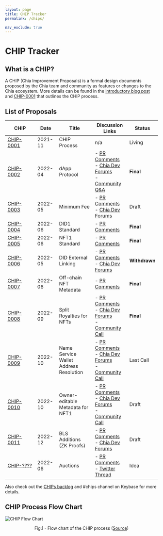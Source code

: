 ```yaml
---
layout: page
title: CHIP Tracker
permalink: /chips/

nav_exclude: true
---
```


# CHIP Tracker

## What is a CHIP?
A CHIP (Chia Improvement Proposals) is a formal design documents proposed by the Chia team and community as features or changes to the Chia ecosystem. More details can be found in the [introductory blog post](https://www.chia.net/2022/02/14/chia-improvement-proposals.en.html) and [CHIP-0001](https://github.com/Chia-Network/chips/blob/main/CHIPs/chip-0001.md) that outlines the CHIP process.

## List of Proposals

| CHIP | Date | Title | Discussion Links | Status |
| --- | --- | --- | --- | --- |
| [CHIP-0001](https://github.com/Chia-Network/chips/blob/main/CHIPs/chip-0001.md)                               | 2021-11 | CHIP Process | n/a | Living |
| [CHIP-0002](https://github.com/GobyWallet/chips/blob/chip0002/CHIPs/chip-0002.md)                             | 2022-04 | dApp Protocol | - [PR Comments](https://github.com/Chia-Network/chips/pull/9) <br /> - [Chia Dev Forums](https://developers.chia.net/t/chip-0002-dapp-protocol/574) <br /> - [Community Q&A](https://youtu.be/c9tRXRiUw_8)  | <strong>Final</strong> |
| [CHIP-0003](https://github.com/Chia-Network/chips/blob/chip-0003/CHIPs/chip-0003.md)                          | 2022-05 | Minimum Fee | - [PR Comments](https://github.com/Chia-Network/chips/pull/13) <br /> - [Chia Dev Forums](https://developers.chia.net/t/chip-0003-minimum-fee/535) | Draft |
| [CHIP-0004](https://github.com/Chia-Network/chips/blob/did1/CHIPs/chip-0004.md)                               | 2022-06 | DID1 Standard | - [PR Comments]() | <strong>Final</strong> |
| [CHIP-0005](https://github.com/Chia-Network/chips/blob/nft1/CHIPs/chip-0005.md)                               | 2022-06 | NFT1 Standard | - [PR Comments](https://github.com/Chia-Network/chips/pull/19) <br />  | <strong>Final</strong> |
| [CHIP-0006](https://github.com/Trifolio/chips/blob/main/CHIPs/chip-trifolio-did-external-linking.md)          | 2022-05 | DID External Linking | - [PR Comments](https://github.com/Chia-Network/chips/pull/12) <br /> - [Chia Dev Forums](https://developers.chia.net/t/chip-0006-did-external-identity-linking) | <strong>Withdrawn</strong> |
| [CHIP-0007](https://github.com/Chia-Network/chips/blob/metadata-schema/CHIPs/chip-will-riches-metadata.md)    | 2022-06 | Off-chain NFT Metadata | - [PR Comments](https://github.com/Chia-Network/chips/pull/26) | <strong>Final</strong> |
| [CHIP-0008](https://github.com/Chia-Network/chips/blob/main/CHIPs/chip-0008.md)                                   | 2022-09 | Split Royalties for NFTs | - [PR Comments](https://github.com/Chia-Network/chips/pull/30) <br /> - [Chia Dev Forums](https://developers.chia.net/t/chip-0008-nft-royalty-splitting/698) <br /> - [Community Call](https://drive.google.com/file/d/18NyB13Cu24VNRFOKl0umbNq1tzzLY1jj/view)| <strong>Final</strong> |
| [CHIP-0009](https://github.com/theNamesdao/chips/blob/main/CHIPs/chip-thenamesdao-name-service-wallet-address-resolution.md)          | 2022-10 | Name Service Wallet Address Resolution | - [PR Comments](https://github.com/Chia-Network/chips/pull/34) <br /> - [Chia Dev Forums](https://developers.chia.net/t/chip-0009-name-service-wallet-address-resolution/720) <br /> - [Community Call](https://www.youtube.com/watch?v=N7u3Zg_9WMs) | Last Call |
| [CHIP-0010](https://github.com/joshpainter/chips/blob/joshpainter-editable-nft-metadata/CHIPs/chip-joshpainter-editable-metadata.md)  | 2022-10 | Owner-editable Metadata for NFT1 | - [PR Comments](https://github.com/Chia-Network/chips/pull/33) <br /> - [Chia Dev Forums](https://developers.chia.net/t/chip-0010-owner-editable-metadata-format-for-nft1/723) <br /> - [Community Call](https://www.youtube.com/watch?v=vPN3FFU0acc) | Draft |
| [CHIP-0011](https://github.com/Chia-Network/chips/blob/bls_additions/CHIPs/chip-0011.md) | 2022-12 | BLS Additions (ZK Proofs) | - [PR Comments](https://github.com/Chia-Network/chips/pull/46) <br /> - [Chia Dev Forums](https://developers.chia.net/t/chip-0011-bls-additions/758) | Draft |
| [CHIP-????](https://github.com/joshpainter/chips/blob/main/CHIPs/chip-joshpainter-auctions.md)                | 2022-06 | Auctions | - [PR Comments](https://github.com/Chia-Network/chips/pull/24) <br /> - [Twitter Thread](https://twitter.com/endertown/status/1537076782779797505)  | Idea |


<style>
 td {
    max-width: 200px;
}
</style>

Also check out the [CHIPs backlog](https://github.com/Chia-Network/chips/projects/1) and #chips channel on Keybase for more details.

## CHIP Process Flow Chart

![CHIP Flow Chart](https://www.chia.net/wp-content/uploads/2022/08/image-21.png)
<p align = "center">
Fig.1 - Flow chart of the CHIP process (<a href="https://www.chia.net/2022/02/14/chia-improvement-proposals.en.html" target="_blank">Source</a>)
</p>
